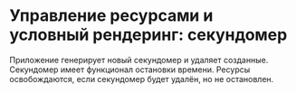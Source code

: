 # Управление ресурсами и условный рендеринг: секундомер

Приложение генерирует новый секундомер и удаляет созданные. 
Секундомер имеет функционал остановки времени. 
Ресурсы освобождаются, если секундомер будет удалён, но не остановлен.